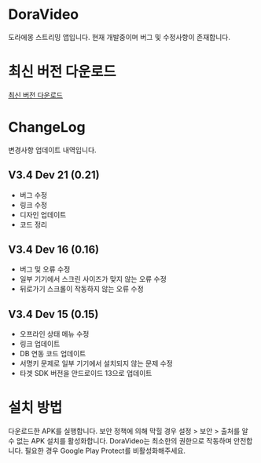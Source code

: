 # DoraVideo
도라에몽 스트리밍 앱입니다. 
현재 개발중이며 버그 및 수정사항이 존재합니다.

# 최신 버전 다운로드
[최신 버전 다운로드](https://github.com/long213/DoraVideo/releases/tag/dev21)



# ChangeLog
변경사항 업데이트 내역입니다.
## V3.4 Dev 21 (0.21)
- 버그 수정
- 링크 수정
- 디자인 업데이트
- 코드 정리
## V3.4 Dev 16 (0.16)
- 버그 및 오류 수정
- 일부 기기에서 스크린 사이즈가 맞지 않는 오류 수정
- 뒤로가기 스크롤이 작동하지 않는 오류 수정

## V3.4 Dev 15 (0.15)
- 오프라인 상태 메뉴 수정
- 링크 업데이트
- DB 연동 코드 업데이트
- 서명키 문제로 일부 기기에서 설치되지 않는 문제 수정
- 타겟 SDK 버전을 안드로이드 13으로 업데이트


# 설치 방법
다운로드한 APK를 실행합니다. 
보안 정책에 의해 막힐 경우 설정 > 보안 > 출처를 알 수 없는 APK 설치를 활성화합니다.
DoraVideo는 최소한의 권한으로 작동하며 안전합니다.
필요한 경우 Google Play Protect를 비활성화해주세요.


